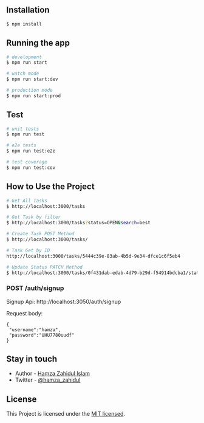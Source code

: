 ## Installation

```bash
$ npm install
```

## Running the app

```bash
# development
$ npm run start

# watch mode
$ npm run start:dev

# production mode
$ npm run start:prod
```

## Test

```bash
# unit tests
$ npm run test

# e2e tests
$ npm run test:e2e

# test coverage
$ npm run test:cov
```

## How to Use the Project

```bash
# Get All Tasks
$ http://localhost:3000/tasks

# Get Task by filter
$ http://localhost:3000/tasks?status=OPEN&search=best

# Create Task POST Method
$ http://localhost:3000/tasks/

# Task Get by ID
http://localhost:3000/tasks/5444c39e-83ab-4b5d-9e34-dfce1c6f5eb4

# Update Status PATCH Method
$ http://localhost:3000/tasks/0f431dab-edab-4d79-b29d-f54914bdcba1/status

```

### POST /auth/signup

Signup Api: http://localhost:3050/auth/signup

Request body:

    {
     "username":"hamza",
     "password":"UHU7780uudf"
    }

## Stay in touch

- Author - [Hamza Zahidul Islam](https://hamzazahid.com/)
- Twitter - [@hamza_zahidul](hhttps://twitter.com/hamza_zahidul)

## License

This Project is licensed under the [MIT licensed](LICENSE).
